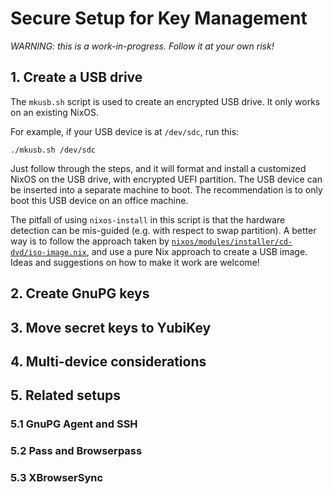 # Secure Setup for Key Management

*WARNING: this is a work-in-progress. Follow it at your own risk!*


## 1. Create a USB drive

The `mkusb.sh` script is used to create an encrypted USB drive.
It only works on an existing NixOS.

For example, if your USB device is at `/dev/sdc`, run this:
```
./mkusb.sh /dev/sdc
```

Just follow through the steps, and it will format and install a customized NixOS on the USB drive, with encrypted UEFI partition.
The USB device can be inserted into a separate machine to boot.
The recommendation is to only boot this USB device on an office machine.

The pitfall of using `nixos-install` in this script is that the hardware detection can be mis-guided (e.g. with respect to swap partition).
A better way is to follow the approach taken by [`nixos/modules/installer/cd-dvd/iso-image.nix`](https://github.com/NixOS/nixpkgs/blob/master/nixos/modules/installer/cd-dvd/iso-image.nix), and use a pure Nix approach to create a USB image.
Ideas and suggestions on how to make it work are welcome!

## 2. Create GnuPG keys

## 3. Move secret keys to YubiKey

## 4. Multi-device considerations

## 5. Related setups

### 5.1 GnuPG Agent and SSH

### 5.2 Pass and Browserpass

### 5.3 XBrowserSync
